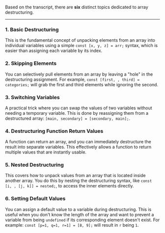 Based on the transcript, there are **six** distinct topics dedicated to array destructuring.

---

### 1. Basic Destructuring

This is the fundamental concept of unpacking elements from an array into individual variables using a simple `const [x, y, z] = arr;` syntax, which is easier than assigning each variable by its index.

### 2. Skipping Elements

You can selectively pull elements from an array by leaving a "hole" in the destructuring assignment. For example, `const [first, , third] = categories;` will grab the first and third elements while ignoring the second.

### 3. Switching Variables

A practical trick where you can swap the values of two variables without needing a temporary variable. This is done by reassigning them from a destructured array: `[main, secondary] = [secondary, main];`.

### 4. Destructuring Function Return Values

A function can return an array, and you can immediately destructure the result into separate variables. This effectively allows a function to return multiple values that are instantly usable.

### 5. Nested Destructuring

This covers how to unpack values from an array that is located inside another array. You do this by nesting the destructuring syntax, like `const [i, , [j, k]] = nested;`, to access the inner elements directly.

### 6. Setting Default Values

You can assign a default value to a variable during destructuring. This is useful when you don't know the length of the array and want to prevent a variable from being `undefined` if its corresponding element doesn't exist. For example: `const [p=1, q=1, r=1] = [8, 9];` will result in `r` being `1`.